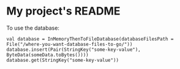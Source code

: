 # My project's README

To use the database:

```
val database = InMemoryThenToFileDatabase(databaseFilesPath = File("/where-you-want-database-files-to-go/"))
database.insert(Pair(StringKey("some-key-value"), ByteData(someData.toBytes())))
database.get(StringKey("some-key-value"))

```